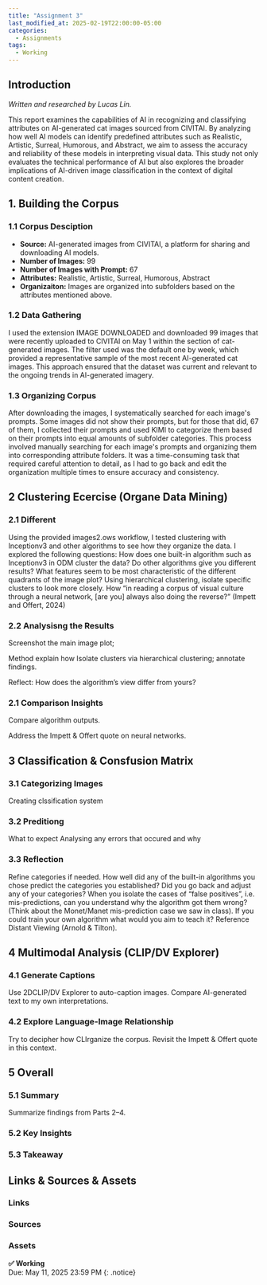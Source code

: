 ```yaml
---
title: "Assignment 3"
last_modified_at: 2025-02-19T22:00:00-05:00
categories:
  - Assignments
tags:
  - Working
---
```

## Introduction
*Written and researched by Lucas Lin.*

This report examines the capabilities of AI in recognizing and classifying attributes on AI-generated cat images sourced from CIVITAI. By analyzing how well AI models can identify predefined attributes such as Realistic, Artistic, Surreal, Humorous, and Abstract, we aim to assess the accuracy and reliability of these models in interpreting visual data. This study not only evaluates the technical performance of AI but also explores the broader implications of AI-driven image classification in the context of digital content creation.

## 1. Building the Corpus
### 1.1 Corpus Desciption
* **Source:** AI-generated images from CIVITAI, a platform for sharing and downloading AI models.
* **Number of Images:** 99
* **Number of Images with Prompt:** 67
* **Attributes:** Realistic, Artistic, Surreal, Humorous, Abstract
* **Organizaiton:** Images are organized into subfolders based on the attributes mentioned above.

### 1.2 Data Gathering
I used the extension IMAGE DOWNLOADED and downloaded 99 images that were recently uploaded to CIVITAI on May 1 within the section of cat-generated images. The filter used was the default one by week, which provided a representative sample of the most recent AI-generated cat images. This approach ensured that the dataset was current and relevant to the ongoing trends in AI-generated imagery.

### 1.3 Organizing Corpus
After downloading the images, I systematically searched for each image's prompts. Some images did not show their prompts, but for those that did, 67 of them, I collected their prompts and used KIMI to categorize them based on their prompts into equal amounts of subfolder categories. This process involved manually searching for each image's prompts and organizing them into corresponding attribute folders. It was a time-consuming task that required careful attention to detail, as I had to go back and edit the organization multiple times to ensure accuracy and consistency.

## 2 Clustering Ecercise (Organe Data Mining)
### 2.1 Different 
Using the provided images2.ows workflow, I tested clustering with Inceptionv3 and other algorithms to see how they organize the data. I explored the following questions:
How does one built-in algorithm such as Inceptionv3 in ODM cluster the data?
Do other algorithms give you different results?
What features seem to be most characteristic of the different quadrants of the image plot?
Using hierarchical clustering, isolate specific clusters to look more closely.
How “in reading a corpus of visual culture through a neural network, [are you] always also doing the reverse?” (Impett and Offert, 2024)

### 2.2 Analysisng the Results
Screenshot the main image plot;

Method explain how Isolate clusters via hierarchical clustering; annotate findings.

Reflect: How does the algorithm’s view differ from yours?
### 2.1 Comparison Insights
Compare algorithm outputs.

Address the Impett & Offert quote on neural networks.

## 3 Classification & Consfusion Matrix
### 3.1 Categorizing Images
Creating clssification system
### 3.2 Preditiong
What to expect 
Analysing any errors that occured and why
### 3.3 Reflection
Refine categories if needed.
How well did any of the built-in algorithms you chose predict the categories you established?
Did you go back and adjust any of your categories?
When you isolate the cases of “false positives”, i.e. mis-predictions, can you understand why the algorithm got them wrong? (Think about the Monet/Manet mis-prediction case we saw in class).
If you could train your own algorithm what would you aim to teach it?
Reference Distant Viewing (Arnold & Tilton).

## 4 Multimodal Analysis (CLIP/DV Explorer)
### 4.1 Generate Captions
Use 2DCLIP/DV Explorer to auto-caption images. Compare AI-generated text to my own interpretations.
### 4.2 Explore Language-Image Relationship
Try to decipher how CLIrganize the corpus. Revisit the Impett & Offert quote in this context.

## 5 Overall
### 5.1 Summary
Summarize findings from Parts 2–4.
### 5.2 Key Insights
### 5.3 Takeaway

## Links & Sources & Assets
### Links
### Sources
### Assets

**✅ Working**
<br/>
Due: May 11, 2025 23:59 PM
{: .notice}